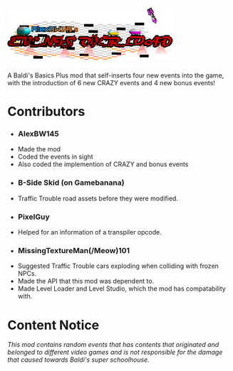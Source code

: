 # <img src="Logo.png" />
A Baldi's Basics Plus mod that self-inserts four new events into the game, with the introduction of 6 new CRAZY events and 4 new bonus events!

# Contributors
* ### AlexBW145
- Made the mod
- Coded the events in sight
- Also coded the implemention of CRAZY and bonus events
* ### B-Side Skid (on Gamebanana)
- Traffic Trouble road assets before they were modified.
* ### PixelGuy
- Helped for an information of a transpiler opcode.
* ### MissingTextureMan(/Meow)101
- Suggested Traffic Trouble cars exploding when colliding with frozen NPCs.
- Made the API that this mod was dependent to.
- Made Level Loader and Level Studio, which the mod has compatability with.

# Content Notice
*This mod contains random events that has contents that originated and belonged to different video games and is not responsible for the damage that caused towards Baldi's super schoolhouse.*